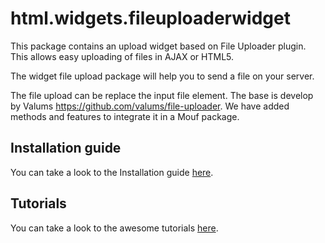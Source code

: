 html.widgets.fileuploaderwidget
===============================

This package contains an upload widget based on File Uploader plugin. This allows easy uploading of files in AJAX or HTML5.

The widget file upload package will help you to send a file on your server.

The file upload can be replace the input file element. The base is develop by Valums https://github.com/valums/file-uploader. 
We have added methods and features to integrate it in a Mouf package.

Installation guide
---------------------
You can take a look to the Installation guide [here](doc/install.md).

Tutorials
---------------------
You can take a look to the awesome tutorials [here](doc/tutorial.md).
